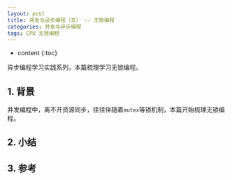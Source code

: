 ```yaml
---
layout: post
title: 并发与异步编程（五） -- 无锁编程
categories: 并发与异步编程
tags: CPU 无锁编程
---
```


* content
{:toc}

异步编程学习实践系列，本篇梳理学习无锁编程。



## 1. 背景

并发编程中，离不开资源同步，往往伴随着`mutex`等锁机制，本篇开始梳理无锁编程。

## 2. 小结


## 3. 参考

